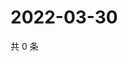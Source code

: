 # 2022-03-30

共 0 条

<!-- BEGIN WEIBO -->
<!-- 最后更新时间 Wed Mar 30 2022 17:19:00 GMT+0800 (China Standard Time) -->

<!-- END WEIBO -->
